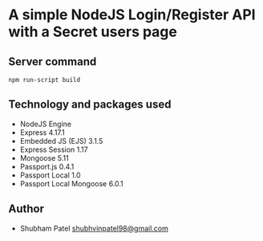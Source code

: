# A simple NodeJS Login/Register API with a Secret users page

## Server command

`npm run-script build`

## Technology and packages used

- NodeJS Engine
- Express 4.17.1
- Embedded JS (EJS) 3.1.5
- Express Session 1.17
- Mongoose 5.11
- Passport.js 0.4.1
- Passport Local 1.0
- Passport Local Mongoose 6.0.1

## Author

- Shubham Patel <shubhvinpatel98@gmail.com>
